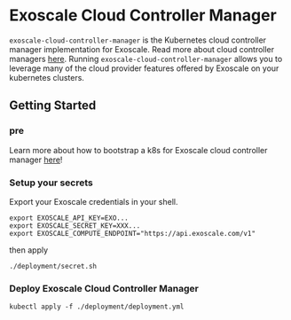 # Exoscale Cloud Controller Manager

`exoscale-cloud-controller-manager` is the Kubernetes cloud controller manager implementation for Exoscale.
Read more about cloud controller managers [here](https://kubernetes.io/docs/tasks/administer-cluster/running-cloud-controller/).
Running `exoscale-cloud-controller-manager` allows you to leverage many of the cloud provider features offered by Exoscale on your kubernetes clusters.

## Getting Started

### pre

Learn more about how to bootstrap a k8s for Exoscale cloud controller manager [here](./doc/kubeadm)!

### Setup your secrets

Export your Exoscale credentials in your shell.

```Shell
export EXOSCALE_API_KEY=EXO...
export EXOSCALE_SECRET_KEY=XXX...
export EXOSCALE_COMPUTE_ENDPOINT="https://api.exoscale.com/v1"
```

then apply 
```Shell
./deployment/secret.sh
```

### Deploy Exoscale Cloud Controller Manager

```Shell
kubectl apply -f ./deployment/deployment.yml
```
